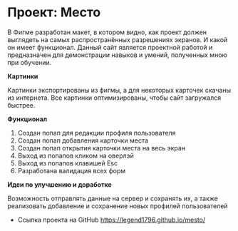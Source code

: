 # Проект: Место


В Фигме разработан макет, в котором видно, как проект должен выглядеть на самых распространённых разрешениях экранов. И какой он имеет функционал.
Данный сайт является проектной работой и предназначен для демонстрации навыков и умений, полученных мною при обучении.

**Картинки**

Картинки экспортированы из фигмы, а для некоторых карточек скачаны из интернета. Все картинки оптимизированы, чтобы  сайт загружался быстрее.

**Функционал**

1. Создан попап для редакции профиля пользователя
2. Создан попап добавления карточки места
3. Создан попап открытия карточки места на весь экран
4. Выход из попапов кликом на оверлэй
5. Выход из попапов клавишей Esc
6. Разработана валидация всех форм

**Идеи по улучшению и доработке**

Возможность отправлять данные на сервер и сохранять их, а также реализовать добавление и сохранение новых профилей пользователей

* Ссылка проекта на GitHub  https://legend1796.github.io/mesto/